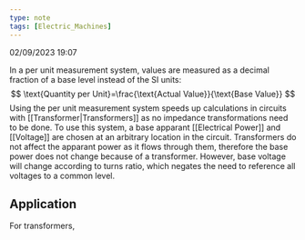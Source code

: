 ```yaml
---
type: note
tags: [Electric_Machines]
---
```

02/09/2023 19:07

  

In a per unit measurement system, values are measured as a decimal fraction of a base level instead of the SI units:
$$
\text{Quantity per Unit}=\frac{\text{Actual Value}}{\text{Base Value}}
$$
Using the per unit measurement system speeds up calculations in circuits with [[Transformer|Transformers]] as no impedance transformations need to be done. To use this system, a base apparant [[Electrical Power]] and [[Voltage]] are chosen at an arbitrary location in the circuit. Transformers do not affect the apparant power as it flows through them, therefore the base power does not change because of a transformer. However, base voltage will change according to turns ratio, which negates the need to reference all voltages to a common level.

## Application
For transformers, 